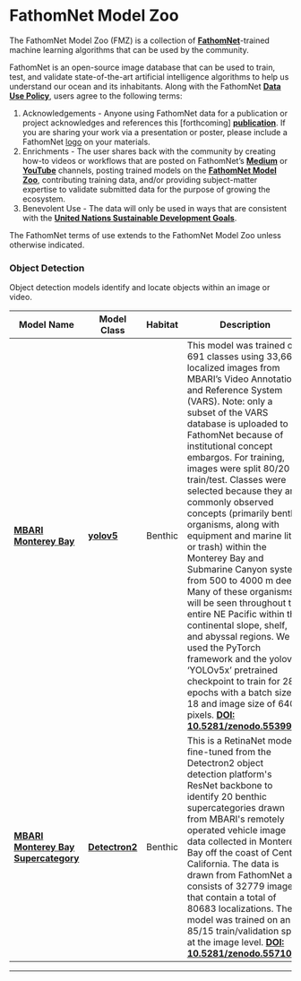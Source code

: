 # FathomNet Model Zoo
The FathomNet Model Zoo (FMZ) is a collection of <b>[FathomNet](www.fathomnet.org)</b>-trained machine learning algorithms that can be used by the community.

FathomNet is an open-source image database that can be used to train, test, and validate state-of-the-art artificial intelligence algorithms to help us understand our ocean and its inhabitants. Along with the FathomNet <b>[Data Use Policy](http://fathomnet.org/fathomnet/#/license)</b>, users agree to the following terms:

1. Acknowledgements - Anyone using FathomNet data for a publication or project acknowledges and references this [forthcoming] <b>[publication]()</b>. If you are sharing your work via a presentation or poster, please include a FathomNet </b>[logo](https://github.com/fathomnet/fathomnet-logo)</b> on your materials.
2. Enrichments - The user shares back with the community by creating how-to videos or workflows that are posted on FathomNet’s <b>[Medium](https://medium.com/fathomnet)</b> or <b>[YouTube](https://www.youtube.com/channel/UCTz_lVO8Q_FSjC5yE6sXAGg)</b> channels, posting trained models on the <b>[FathomNet Model Zoo](https://github.com/fathomnet/models)</b>, contributing training data, and/or providing subject-matter expertise to validate submitted data for the purpose of growing the ecosystem.
3. Benevolent Use - The data will only be used in ways that are consistent with the <b>[United Nations Sustainable Development Goals](https://sdgs.un.org/goals)</b>.

The FathomNet terms of use extends to the FathomNet Model Zoo unless otherwise indicated. 

### Object Detection <a name="object_detection"/>
Object detection models identify and locate objects within an image or video.

|Model Name |Model Class |Habitat |Description |
|-|-|-|-|
|<b>[MBARI Monterey Bay](https://doi.org/10.5281/zenodo.5539915)</b>|<b>[yolov5](https://github.com/ultralytics/yolov5)</b>|Benthic|This model was trained on 691 classes using 33,667 localized images from MBARI’s Video Annotation and Reference System (VARS). Note: only a subset of the VARS database is uploaded to FathomNet because of institutional concept embargos. For training, images were split 80/20 train/test. Classes were selected because they are commonly observed concepts (primarily benthic organisms, along with equipment and marine litter or trash) within the Monterey Bay and Submarine Canyon system from 500 to 4000 m deep. Many of these organisms will be seen throughout the entire NE Pacific within the continental slope, shelf, and abyssal regions. We used the PyTorch framework and the yolov5 ‘YOLOv5x’ pretrained checkpoint to train for 28 epochs with a batch size of 18 and image size of 640 pixels. <b>[DOI: 10.5281/zenodo.5539915](https://doi.org/10.5281/zenodo.5539915)</b>|
|<b>[MBARI Monterey Bay Supercategory](https://zenodo.org/record/5571043#.YbEUQi1h1TY)</b>|<b>[Detectron2](https://ai.facebook.com/tools/detectron2/)</b>|Benthic|This is a RetinaNet model fine-tuned from the Detectron2 object detection platform's ResNet backbone to identify 20 benthic supercategories drawn from MBARI's remotely operated vehicle image data collected in Monterey Bay off the coast of Central California. The data is drawn from FathomNet and consists of 32779 images that contain a total of 80683 localizations. The model was trained on an 85/15 train/validation split at the image level. <b>[DOI: 10.5281/zenodo.5571043](https://doi.org/10.5281/zenodo.5571043)</b>|
<hr>



